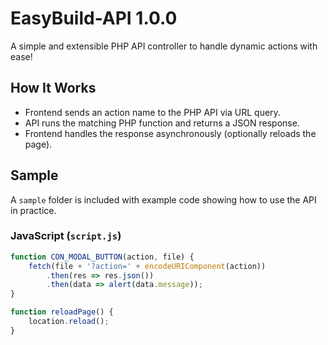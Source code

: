 # EasyBuild-API 1.0.0
A simple and extensible PHP API controller to handle dynamic actions with ease!

## How It Works

- Frontend sends an action name to the PHP API via URL query.  
- API runs the matching PHP function and returns a JSON response.  
- Frontend handles the response asynchronously (optionally reloads the page).

## Sample

A `sample` folder is included with example code showing how to use the API in practice.

### JavaScript (`script.js`)

```js
function CON_MODAL_BUTTON(action, file) {
    fetch(file + '?action=' + encodeURIComponent(action))
        .then(res => res.json())
        .then(data => alert(data.message));
}

function reloadPage() {
    location.reload();
}
